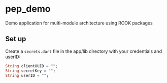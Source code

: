 # pep_demo

Demo application for multi-module architecture using ROOK packages 

## Set up

Create a `secrets.dart` file in the app/lib directory with your credentials and userID:

```dart
String clientUUID = "";
String secretKey = "";
String userID = "";
```
